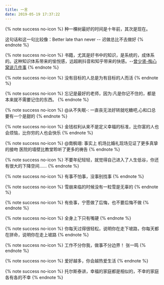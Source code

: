 ```yaml
---
title: 一言
date: 2019-05-19 17:37:22
---
```


{% note success no-icon %}
种一棵树最好的时间是十年前，其次是现在。

这句话和这一句比较像：Better late than never -- 迟做总比不去做好
{% endnote %}

{% note success no-icon %}
书籍，尤其是好书中的知识，是系统的，成体系的。这种知识体系带来的愉悦感，远超刷抖音和知乎带来的快感。--[曾少贤-掏心窝说几件事](https://mp.weixin.qq.com/s?__biz=MzI1MzUzNTc0NQ==&mid=2247489210&idx=1&sn=c5e67b4b972eb1711d1941ddef990531&chksm=e9d3a5d4dea42cc2b69a0282ee06b777e60b59cea7ff00088308a35f554e85f3340c32a82bb5&mpshare=1&scene=1&srcid=#rd)
{% endnote %}

{% note success no-icon %}
没有目标的人总是为有目标的人而活
{% endnote %}

{% note success no-icon %}
忘记是最好的老师，因为:凡是你记不住的，都是本来就不需要记住的东西。
{% endnote %}

{% note success no-icon %}
@从不失眠-: 一直丧无法好转就吃糖吧,心和口总要有一个是甜的
{% endnote %}

{% note success no-icon %}
金钱权利从来不是定义幸福的标准，比你富的人也会烦恼，比你穷的人也会快乐
{% endnote %}

{% note success no-icon %}
@南枫翊: 事实上  机场比婚礼现场见证了更多真挚的接吻  医院的墙壁比教堂聆听了更多的祷告
{% endnote %}

{% note success no-icon %}
不要年纪轻轻，就觉得自己进入了人生低谷，你还有很大的下降空间……
{% endnote %}

{% note success no-icon %}
有事不怕事，没事别找事
{% endnote %}

{% note success no-icon %}
雪崩来临的时候没有一粒雪是无辜的
{% endnote %}

{% note success no-icon %}
有些事，宁愿做了后悔，也不要后悔不做
{% endnote %}

{% note success no-icon %}
全身上下只有嘴硬
{% endnote %}

{% note success no-icon %}
你每天过得很轻松，说明你在走下坡路，你每天都在拼命，说明你在走上坡路
{% endnote %}

{% note success no-icon %}
工作不分你我，做事不分边界！   张一鸣
{% endnote %}

{% note success no-icon %}
爱好越多，你会越热爱生活
{% endnote %}

{% note success no-icon %}
托尔斯泰讲，幸福的家庭都是相似的，不幸的家庭各有各的不幸
{% endnote %}
